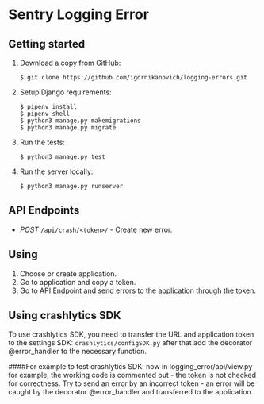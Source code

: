 # Sentry Logging Error

## Getting started

1. Download a copy from GitHub:

    ```
    $ git clone https://github.com/igornikanovich/logging-errors.git
    ```

2. Setup Django requirements:

    ```
    $ pipenv install
    $ pipenv shell
    $ python3 manage.py makemigrations
    $ python3 manage.py migrate
    ```

3. Run the tests:

    ```
    $ python3 manage.py test
    ```

4. Run the server locally:

    ```
    $ python3 manage.py runserver
    ```


## API Endpoints

- *POST* `/api/crash/<token>/` - Create new error.

## Using 

1. Choose or create application.
2. Go to application and copy a token.
3. Go to API Endpoint and send errors to the application through the token.

## Using crashlytics SDK

To use crashlytics SDK, you need to transfer the URL and application token to the settings SDK:
`crashlytics/configSDK.py`
after that add the decorator @error_handler to the necessary function.

####For example to test crashlytics SDK:
now in logging_error/api/view.py for example, the working code is commented out - the token is not checked for correctness. 
Try to send an error by an incorrect token - an error will be caught by the decorator @error_handler and transferred to the application.
